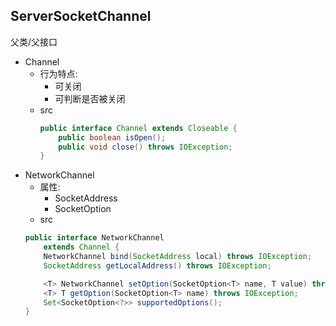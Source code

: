 ## ServerSocketChannel

父类/父接口
* Channel
    * 行为特点:
        * 可关闭
        * 可判断是否被关闭
    * src
        ```java
        public interface Channel extends Closeable {
            public boolean isOpen();
            public void close() throws IOException;
        }
        ```
* NetworkChannel
    * 属性:
        * SocketAddress
        * SocketOption
    * src
    ```java
    public interface NetworkChannel
        extends Channel {
        NetworkChannel bind(SocketAddress local) throws IOException;
        SocketAddress getLocalAddress() throws IOException;

        <T> NetworkChannel setOption(SocketOption<T> name, T value) throws IOException;
        <T> T getOption(SocketOption<T> name) throws IOException;
        Set<SocketOption<?>> supportedOptions();
    }
    ```